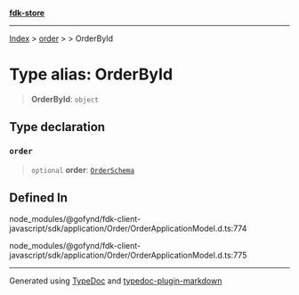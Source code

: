 [**fdk-store**](../../../README.md)
***

[Index](../../../API.md) > [order](../../README.md) > [<internal>](../README.md) > OrderById

# Type alias: OrderById

> **OrderById**: `object`

## Type declaration

### `order`

> `optional` **order**: [`OrderSchema`](type-alias.OrderSchema.md)

## Defined In

node\_modules/@gofynd/fdk-client-javascript/sdk/application/Order/OrderApplicationModel.d.ts:774

node\_modules/@gofynd/fdk-client-javascript/sdk/application/Order/OrderApplicationModel.d.ts:775

***
Generated using [TypeDoc](https://typedoc.org/) and [typedoc-plugin-markdown](https://www.npmjs.com/package/typedoc-plugin-markdown)
